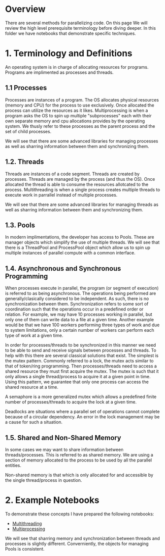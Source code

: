 # Overview

There are several methods for parallelizing code. On this page We will review the high level prerequisite terminology before diving deeper. In this folder we have notebooks that demonstrate specific techniques. 

# 1. Terminology and Definitions

An operating system is in charge of allocating resources for programs. Programs are implimented as processes and threads.

## 1.1 Processes
Processes are instances of a program. The OS allocates physical resources (memory and CPU)  for the process to use exclusively. Once allocated the process can utilize the resources as it likes. Multiprocessing is when a program asks the OS to spin up multiple "subprocesses" each with their own separate memory and cpu allocations provides by the operating system. We thusly refer to these processes as the parent process and the set of child processes.

We will see that there are some advanced libraries for managing processes as well as sharring information between them and synchronizing them.

## 1.2. Threads
Threads are instances of a code segment. Threads are created by processes. Threads are managed by the process (and thus the OS). Once allocated the thread is able to consume the resources allotcated to the process. Multithreading is when a single process creates multiple threads to execute work in parrallel instead of multiple processes.

We will see that there are some advanced libraries for managing threads as well as sharring information between them and synchronizing them.

## 1.3.  Pools
In modern implimentations, the developer has access to Pools. These are manager objects which simplify the use of multiple threads. We will see that there is a ThreadPool and ProcessPool object which allow us to spin up multiple instances of parallel compute with a common interface.

## 1.4.  Asynchronous and Synchronous Programming
When processes execute in parallel, the program (or segment of execution) is referred to as being asynchronous. The operations being performed are generally/clasically considered to be independent. As such, there is no synchronization between them. Synchronization refers to some sort of coordination such that the operations occur in a predefined order or relation. For example, we may have 10 processes working in parallel, but only one of them can write data to a file at a given time. Another example would be that we have 100 workers performing three types of work and due to system limitations, only a certain number of workers can perform each type of work at a given time.

In order for processes/threads to be synchronized in this manner we need to be able to send and receive signals between processes and threads. To help with this there are several classical solutions that exist. The simplest is the mutex pattern. Commonly referred to a lock, the mutex acts similar to that of token/ring programming. Then processes/threads need to access a shared resource they must first acquire the mutex. The mutex is such that it only allows a single thread/process to acquire it at a given point in time. Using this pattern, we guarantee that only one process can access the shared resource at a time. 

A semaphore is a more generalized mutex which allows a predefined finite number of processes/threads to acquire the lock at a given time.

Deadlocks are situations where a parallel set of operations cannot complete because of a circular dependency. An error in the lock management may be a cause for such a situation.

## 1.5.  Shared and Non-Shared Memory
In some cases we may want to share information between threads/processes. This is referred to as shared memory. We are using a section of memory allocated to the process to be used by all the parallel entities.

Non-shared memory is that which is only allocated for and accessible by the single thread/process in question.

# 2. Example Notebooks
To demonstrate these concepts I have prepared the following notebooks:

- [Multithreading](Multithreading.ipynb)
- [Multiprocessing](Multiprocessing.ipynb)

We will see that sharring memory and synchronization between threads and processes is slightly different. Converniently, the objects for managing Pools is consistent.